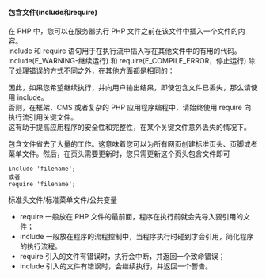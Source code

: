 #### 包含文件(include和require)
在 PHP 中，您可以在服务器执行 PHP 文件之前在该文件中插入一个文件的内容。  
include 和 require 语句用于在执行流中插入写在其他文件中的有用的代码。  
include(E_WARNING-继续运行) 和 require(E_COMPILE_ERROR，停止运行) 除了处理错误的方式不同之外，在其他方面都是相同的：  


因此，如果您希望继续执行，并向用户输出结果，即使包含文件已丢失，那么请使用 include。   
否则，在框架、CMS 或者复杂的 PHP 应用程序编程中，请始终使用 require 向执行流引用关键文件。  
这有助于提高应用程序的安全性和完整性，在某个关键文件意外丢失的情况下。

包含文件省去了大量的工作。这意味着您可以为所有网页创建标准页头、页脚或者菜单文件。然后，在页头需要更新时，您只需更新这个页头包含文件即可
```
include 'filename';
或者
require 'filename';
```

标准头文件/标准菜单文件/公共变量

* require 一般放在 PHP 文件的最前面，程序在执行前就会先导入要引用的文件；
* include 一般放在程序的流程控制中，当程序执行时碰到才会引用，简化程序的执行流程。
* require 引入的文件有错误时，执行会中断，并返回一个致命错误；
* include 引入的文件有错误时，会继续执行，并返回一个警告。